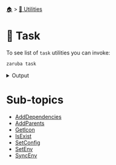 <!--startTocHeader-->
[🏠](../../README.md) > [🔧 Utilities](../README.md)
# 🔨 Task
<!--endTocHeader-->

To see list of `task` utilities you can invoke:

<!--startCode-->
```bash
zaruba task
```
 
<details>
<summary>Output</summary>
 
```````
Task manipulation utilities

Usage:
  zaruba task [command]

Available Commands:
  addDependencies Add task dependency
  addParents      Add task parent
  getIcon         get task icon
  isExist         Is task exist
  setConfigs      Set task configs
  setEnvs         Set task env
  syncEnv         Update task's environment

Flags:
  -h, --help   help for task

Use "zaruba task [command] --help" for more information about a command.
```````
</details>
<!--endCode-->

<!--startTocSubtopic-->
# Sub-topics
* [AddDependencies](adddependencies.md)
* [AddParents](addparents.md)
* [GetIcon](geticon.md)
* [IsExist](isexist.md)
* [SetConfig](setconfig.md)
* [SetEnv](setenv.md)
* [SyncEnv](syncenv.md)
<!--endTocSubtopic-->